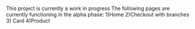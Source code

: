 This project is currently a work in progress
The following pages are currently functioning in the alpha phase:
1)Home
2)Checkout with branches
3) Card
4)Product
